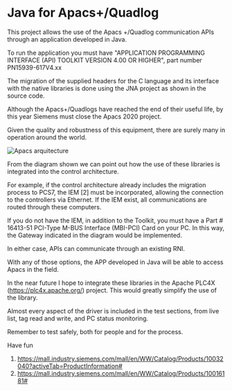 
# Java for Apacs+/Quadlog

This project allows the use of the Apacs +/Quadlog communication APIs through an application developed in Java.

To run the application you must have "APPLICATION PROGRAMMING INTERFACE (API) TOOLKIT VERSION 4.00 OR HIGHER", part number PN15939-617V4.xx

The migration of the supplied headers for the C language and its interface with the native libraries is done using the JNA project as shown in the source code.

Although the Apacs+/Quadlogs have reached the end of their useful life, by this year Siemens must close the Apacs 2020 project.

Given the quality and robustness of this equipment, there are surely many in operation around the world.


![Apacs arquitecture](https://raw.githubusercontent.com/glcj/Apacs/master/docs/img/apacs.png)


From the diagram shown we can point out how the use of these libraries is integrated into the control architecture.

For example, if the control architecture already includes the migration process to PCS7, the IEM [2] must be incorporated, allowing the connection to the controllers via Ethernet. If the IEM exist, all communications are routed through these computers.


If you do not have the IEM, in addition to the Toolkit, you must have a Part # 16413-51 PCI-Type M-BUS Interface (MBI-PCI) Card on your PC. In this way, the Gateway indicated in the diagram would be implemented.

In either case, APIs can communicate through an existing RNI.

With any of those options, the APP developed in Java will be able to access Apacs in the field.

In the near future I hope to integrate these libraries in the Apache PLC4X (https://plc4x.apache.org/) project. This would greatly simplify the use of the library.

Almost every aspect of the driver is included in the test sections, from live list, tag read and write, and PC status monitoring.

Remember to test safely, both for people and for the process.

Have fun


1. https://mall.industry.siemens.com/mall/en/WW/Catalog/Products/10032040?activeTab=ProductInformation#
2. https://mall.industry.siemens.com/mall/en/WW/Catalog/Products/10016181#
